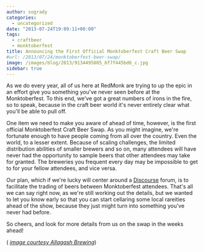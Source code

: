 ```yaml
---
author: sogrady
categories:
  - uncategorized
date: "2013-07-24T19:09:11+00:00"
tags:
  - craftbeer
  - monktoberfest
title: Announcing the First Official Monktoberfest Craft Beer Swap
#url: /2013/07/24/monktoberfest-beer-swap/
image: /images/blog/2013/9134495805_6f7f445bd6_c.jpg
sidebar: true
---
```


As we do every year, all of us here at RedMonk are trying to up the epic in an effort give you something you've never seen before at the Monktoberfest. To this end, we've got a great numbers of irons in the fire, so to speak, because in the craft beer world it's never entirely clear what you'll be able to pull off.

One item we need to make you aware of ahead of time, however, is the first official Monktoberfest Craft Beer Swap. As you might imagine, we're fortunate enough to have people coming from all over the country. Even the world, to a lesser extent. Because of scaling challenges, the limited distribution abilities of smaller brewers and so on, many attendees will have never had the opportunity to sample beers that other attendees may take for granted. The breweries you frequent every day may be impossible to get to for your fellow attendees, and vice versa.

Our plan, which if we're lucky will center around a [Discourse](http://www.discourse.org/) forum, is to facilitate the trading of beers between Monktoberfest attendees. That's all we can say right now, as we're still working out the details, but we wanted to let you know early so that you can start cellaring some local rareities ahead of the show, because they just might turn into something you've never had before.

So cheers, and look for more details from us on the swap in the weeks ahead!

( [_image courtesy Allagash Brewing_](http://www.flickr.com/photos/allagashbrewing/9134495805))